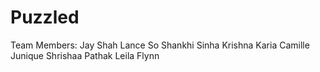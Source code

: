# Puzzled

Team Members:
Jay Shah
Lance So
Shankhi Sinha
Krishna Karia
Camille Junique
Shrishaa Pathak
Leila Flynn
